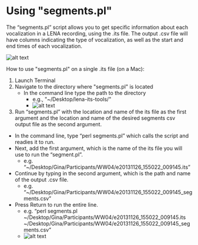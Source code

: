 # Using "segments.pl" #

The “segments.pl” script allows you to get specific information about each vocalization in a LENA recording, using the .its file. The output .csv file will have columns indicating the type of vocalization, as well as the start and end times of each vocalization.

![alt text](/path/img.jpg "Title")

How to use "segments.pl" on a single .its file (on a Mac):

1. Launch Terminal
2. Navigate to the directory where "segments.pl" is located
   * In the command line type the path to the directory
     * e.g., "~/Desktop/lena-its-tools/"
     * ![alt text](/path/img.jpg "Title")
3. Run “segments.pl” with the location and name of the its file as the first argument and the location and name of the desired segments csv output file as the second argument.
  * In the command line, type “perl segments.pl” which calls the script and readies it to run.
  * Next, add the first argument, which is the name of the its file you will use to run the “segment.pl”.
    * e.g. “~/Desktop/Gina/Participants/WW04/e20131126\_155022\_009145.its”
  * Continue by typing in the second argument, which is the path and name of the output .csv file.
    * e.g. “~/Desktop/Gina/Participants/WW04/e20131126\_155022\_009145\_segments.csv”
  * Press Return to run the entire line.
    * e.g. “perl segments.pl ~/Desktop/Gina/Participants/WW04/e20131126\_155022\_009145.its ~/Desktop/Gina/Participants/WW04/e20131126\_155022\_009145\_segments.csv”
    * ![alt text](/path/img.jpg "Title")


